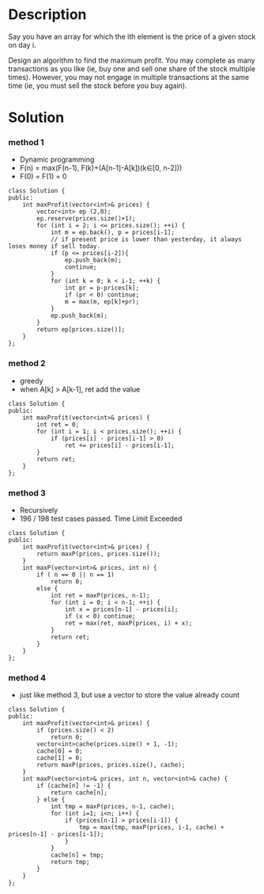 # Description

Say you have an array for which the ith element is the price of a given stock on day i.

Design an algorithm to find the maximum profit. You may complete as many transactions as you like (ie, buy one and sell one share of the stock multiple times). However, you may not engage in multiple transactions at the same time (ie, you must sell the stock before you buy again).

# Solution

### method 1
- Dynamic programming
- F(n) = max(F(n-1), F(k)+(A[n-1]-A[k])(k∈[0, n-2]))
- F(0) = F(1) = 0
```
class Solution {
public:
    int maxProfit(vector<int>& prices) {
        vector<int> ep (2,0);
        ep.reserve(prices.size()+1);
        for (int i = 2; i <= prices.size(); ++i) {
            int m = ep.back(), p = prices[i-1];
            // if present price is lower than yesterday, it always loses money if sell today.
            if (p <= prices[i-2]){
                ep.push_back(m);
                continue;
            }
            for (int k = 0; k < i-1; ++k) {
                int pr = p-prices[k];
                if (pr < 0) continue;
                m = max(m, ep[k]+pr);
            }
            ep.push_back(m);
        }
        return ep[prices.size()];
    }
};
```

### method 2
- greedy
- when A[k] > A[k-1], ret add the value
```
class Solution {
public:
    int maxProfit(vector<int>& prices) {
        int ret = 0;
        for (int i = 1; i < prices.size(); ++i) {
            if (prices[i] - prices[i-1] > 0)
                ret += prices[i] - prices[i-1];
        }
        return ret;
    }
};
```

### method 3
- Recursively
- 196 / 198 test cases passed. Time Limit Exceeded
```
class Solution {
public:
    int maxProfit(vector<int>& prices) {
        return maxP(prices, prices.size());
    }
    int maxP(vector<int>& prices, int n) {
        if ( n == 0 || n == 1)
            return 0;
        else {
            int ret = maxP(prices, n-1);
            for (int i = 0; i < n-1; ++i) {
                int x = prices[n-1] - prices[i];
                if (x < 0) continue;
                ret = max(ret, maxP(prices, i) + x);
            }
            return ret;
        }
    }
};
```

### method 4
- just like method 3, but use a vector to store the value already count
```
class Solution {
public:
    int maxProfit(vector<int>& prices) {
        if (prices.size() < 2) 
            return 0;
        vector<int>cache(prices.size() + 1, -1);
        cache[0] = 0;
        cache[1] = 0;
        return maxP(prices, prices.size(), cache);
    }
    int maxP(vector<int>& prices, int n, vector<int>& cache) {
        if (cache[n] != -1) {
            return cache[n];
        } else {
            int tmp = maxP(prices, n-1, cache);
            for (int i=1; i<n; i++) {
                if (prices[n-1] > prices[i-1]) {
                    tmp = max(tmp, maxP(prices, i-1, cache) + prices[n-1] - prices[i-1]);
                }
            }
            cache[n] = tmp;
            return tmp;
        }
    }
};
```
